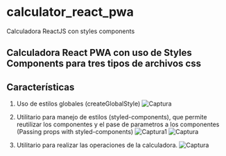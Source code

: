 # calculator_react_pwa
Calculadora ReactJS con styles components

## Calculadora React PWA con uso de Styles Components para tres tipos de archivos css

## Características

1. Uso de estilos globales (createGlobalStyle)
![Captura](https://user-images.githubusercontent.com/7141537/188674784-90324cf0-bab2-4b55-8194-26250bdfc10f.PNG)

2. Utilitario para manejo de estilos (styled-components), que permite reutilizar los componentes 
    y el pase de parametros a los componentes (Passing props with styled-components)
![Captura1](https://user-images.githubusercontent.com/7141537/188673986-a48573a1-5ab6-4c02-a4bc-113e1a59f399.PNG)
![Captura](https://user-images.githubusercontent.com/7141537/188673994-2affd524-073a-4a98-a356-aad9711f66a4.PNG)

3. Utilitario para realizar las operaciones de la calculadora.
![Captura](https://user-images.githubusercontent.com/7141537/188674230-553ddd3b-d15e-42d2-8b58-f1c92faa51ab.PNG)

